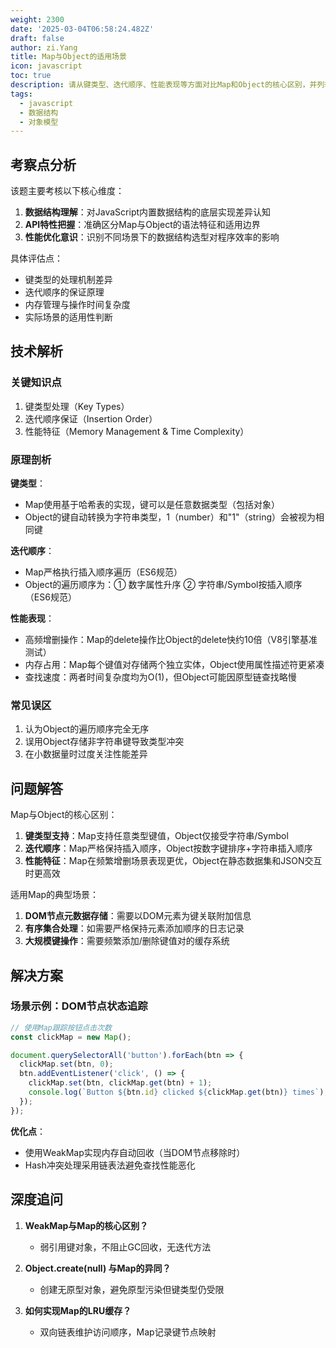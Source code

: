```yaml
---
weight: 2300
date: '2025-03-04T06:58:24.482Z'
draft: false
author: zi.Yang
title: Map与Object的适用场景
icon: javascript
toc: true
description: 请从键类型、迭代顺序、性能表现等方面对比Map和Object的核心区别，并列举三个适合使用Map数据结构的典型应用场景。
tags:
  - javascript
  - 数据结构
  - 对象模型
---
```


## 考察点分析

该题主要考核以下核心维度：
1. **数据结构理解**：对JavaScript内置数据结构的底层实现差异认知
2. **API特性把握**：准确区分Map与Object的语法特征和适用边界
3. **性能优化意识**：识别不同场景下的数据结构选型对程序效率的影响

具体评估点：
- 键类型的处理机制差异
- 迭代顺序的保证原理
- 内存管理与操作时间复杂度
- 实际场景的适用性判断

## 技术解析

### 关键知识点
1. 键类型处理（Key Types）
2. 迭代顺序保证（Insertion Order）
3. 性能特征（Memory Management & Time Complexity）

### 原理剖析
**键类型**：
- Map使用基于哈希表的实现，键可以是任意数据类型（包括对象）
- Object的键自动转换为字符串类型，1（number）和"1"（string）会被视为相同键

**迭代顺序**：
- Map严格执行插入顺序遍历（ES6规范）
- Object的遍历顺序为：① 数字属性升序 ② 字符串/Symbol按插入顺序（ES6规范）

**性能表现**：
- 高频增删操作：Map的delete操作比Object的delete快约10倍（V8引擎基准测试）
- 内存占用：Map每个键值对存储两个独立实体，Object使用属性描述符更紧凑
- 查找速度：两者时间复杂度均为O(1)，但Object可能因原型链查找略慢

### 常见误区
1. 认为Object的遍历顺序完全无序
2. 误用Object存储非字符串键导致类型冲突
3. 在小数据量时过度关注性能差异

## 问题解答

Map与Object的核心区别：
1. **键类型支持**：Map支持任意类型键值，Object仅接受字符串/Symbol
2. **迭代顺序**：Map严格保持插入顺序，Object按数字键排序+字符串插入顺序
3. **性能特征**：Map在频繁增删场景表现更优，Object在静态数据集和JSON交互时更高效

适用Map的典型场景：
1. **DOM节点元数据存储**：需要以DOM元素为键关联附加信息
2. **有序集合处理**：如需要严格保持元素添加顺序的日志记录
3. **大规模键操作**：需要频繁添加/删除键值对的缓存系统

## 解决方案

### 场景示例：DOM节点状态追踪
```javascript
// 使用Map跟踪按钮点击次数
const clickMap = new Map();

document.querySelectorAll('button').forEach(btn => {
  clickMap.set(btn, 0);
  btn.addEventListener('click', () => {
    clickMap.set(btn, clickMap.get(btn) + 1);
    console.log(`Button ${btn.id} clicked ${clickMap.get(btn)} times`);
  });
});
```
**优化点**：
- 使用WeakMap实现内存自动回收（当DOM节点移除时）
- Hash冲突处理采用链表法避免查找性能恶化

## 深度追问
1. **WeakMap与Map的核心区别？**
   - 弱引用键对象，不阻止GC回收，无迭代方法

2. **Object.create(null) 与Map的异同？**
   - 创建无原型对象，避免原型污染但键类型仍受限

3. **如何实现Map的LRU缓存？**
   - 双向链表维护访问顺序，Map记录键节点映射